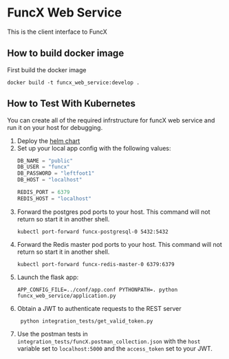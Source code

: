 # FuncX Web Service
This is the client interface to FuncX

## How to build docker image
First build the docker image
```shell script
docker build -t funcx_web_service:develop .
```

## How to Test With Kubernetes
You can create all of the required infrstructure for funcX web service and
run it on your host for debugging.

1. Deploy the [helm chart](https://github.com/funcx-faas/helm-chart)
2. Set up your local app config with the following values:
    ```python
    DB_NAME = "public"
    DB_USER = "funcx"
    DB_PASSWORD = "leftfoot1"
    DB_HOST = "localhost"

    REDIS_PORT = 6379
    REDIS_HOST = "localhost"
    ```
3. Forward the postgres pod ports to your host. This command will not return so
start it in another shell.
    ```shell script
    kubectl port-forward funcx-postgresql-0 5432:5432
    ```
4. Forward the Redis master pod ports to your host. This command will not
return so  start it in another shell.
    ```shell script
    kubectl port-forward funcx-redis-master-0 6379:6379
    ```
5. Launch the flask app:
    ```shell script
    APP_CONFIG_FILE=../conf/app.conf PYTHONPATH=. python funcx_web_service/application.py
    ```
6. Obtain a JWT to authenticate requests to the REST server
   ```shell script
    python integration_tests/get_valid_token.py
    ```
7. Use the postman tests in `integration_tests/funcX.postman_collection.json`
with the `host` variable set to `localhost:5000` and the `access_token` set
to your JWT.


